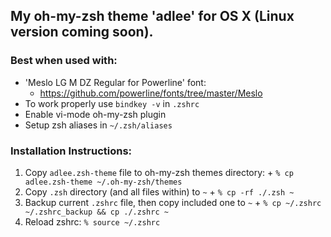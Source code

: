 ## My oh-my-zsh theme 'adlee' for OS X (Linux version coming soon).
### Best when used with:
  + 'Meslo LG M DZ Regular for Powerline' font: 
    + https://github.com/powerline/fonts/tree/master/Meslo
  + To work properly use `bindkey -v` in `.zshrc`
  + Enable vi-mode oh-my-zsh plugin 
  + Setup zsh aliases in `~/.zsh/aliases`

### Installation Instructions:
  1. Copy `adlee.zsh-theme` file to oh-my-zsh themes directory: 
    +  `% cp adlee.zsh-theme ~/.oh-my-zsh/themes`
  2. Copy `.zsh` directory (and all files within) to `~`
    +  `% cp -rf ./.zsh ~`
  3. Backup current `.zshrc` file, then copy included one to `~`
    +  `% cp ~/.zshrc ~/.zshrc_backup && cp ./.zshrc ~`
  4. Reload zshrc: `% source ~/.zshrc`
